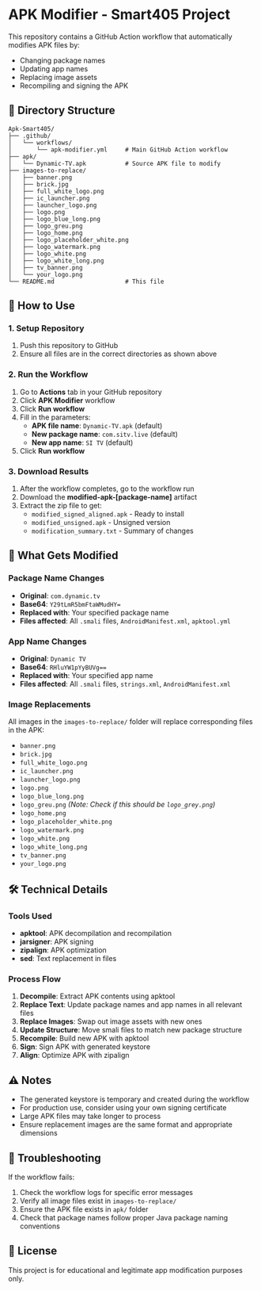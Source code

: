 # APK Modifier - Smart405 Project

This repository contains a GitHub Action workflow that automatically modifies APK files by:
- Changing package names
- Updating app names
- Replacing image assets
- Recompiling and signing the APK

## 📁 Directory Structure

```
Apk-Smart405/
├── .github/
│   └── workflows/
│       └── apk-modifier.yml     # Main GitHub Action workflow
├── apk/
│   └── Dynamic-TV.apk           # Source APK file to modify
├── images-to-replace/
│   ├── banner.png
│   ├── brick.jpg
│   ├── full_white_logo.png
│   ├── ic_launcher.png
│   ├── launcher_logo.png
│   ├── logo.png
│   ├── logo_blue_long.png
│   ├── logo_greu.png
│   ├── logo_home.png
│   ├── logo_placeholder_white.png
│   ├── logo_watermark.png
│   ├── logo_white.png
│   ├── logo_white_long.png
│   ├── tv_banner.png
│   └── your_logo.png
└── README.md                    # This file
```

## 🚀 How to Use

### 1. Setup Repository
1. Push this repository to GitHub
2. Ensure all files are in the correct directories as shown above

### 2. Run the Workflow
1. Go to **Actions** tab in your GitHub repository
2. Click **APK Modifier** workflow
3. Click **Run workflow**
4. Fill in the parameters:
   - **APK file name**: `Dynamic-TV.apk` (default)
   - **New package name**: `com.sitv.live` (default) 
   - **New app name**: `SI TV` (default)
5. Click **Run workflow**

### 3. Download Results
1. After the workflow completes, go to the workflow run
2. Download the **modified-apk-[package-name]** artifact
3. Extract the zip file to get:
   - `modified_signed_aligned.apk` - Ready to install
   - `modified_unsigned.apk` - Unsigned version
   - `modification_summary.txt` - Summary of changes

## 🔄 What Gets Modified

### Package Name Changes
- **Original**: `com.dynamic.tv`
- **Base64**: `Y29tLmR5bmFtaWMudHY=`
- **Replaced with**: Your specified package name
- **Files affected**: All `.smali` files, `AndroidManifest.xml`, `apktool.yml`

### App Name Changes  
- **Original**: `Dynamic TV`
- **Base64**: `RHluYW1pYyBUVg==`
- **Replaced with**: Your specified app name
- **Files affected**: All `.smali` files, `strings.xml`, `AndroidManifest.xml`

### Image Replacements
All images in the `images-to-replace/` folder will replace corresponding files in the APK:
- `banner.png`
- `brick.jpg`
- `full_white_logo.png`
- `ic_launcher.png`
- `launcher_logo.png`
- `logo.png`
- `logo_blue_long.png`
- `logo_greu.png` *(Note: Check if this should be `logo_grey.png`)*
- `logo_home.png`
- `logo_placeholder_white.png`
- `logo_watermark.png`
- `logo_white.png`
- `logo_white_long.png`
- `tv_banner.png`
- `your_logo.png`

## 🛠️ Technical Details

### Tools Used
- **apktool**: APK decompilation and recompilation
- **jarsigner**: APK signing
- **zipalign**: APK optimization
- **sed**: Text replacement in files

### Process Flow
1. **Decompile**: Extract APK contents using apktool
2. **Replace Text**: Update package names and app names in all relevant files
3. **Replace Images**: Swap out image assets with new ones
4. **Update Structure**: Move smali files to match new package structure
5. **Recompile**: Build new APK with apktool
6. **Sign**: Sign APK with generated keystore
7. **Align**: Optimize APK with zipalign

## ⚠️ Notes

- The generated keystore is temporary and created during the workflow
- For production use, consider using your own signing certificate
- Large APK files may take longer to process
- Ensure replacement images are the same format and appropriate dimensions

## 🐛 Troubleshooting

If the workflow fails:
1. Check the workflow logs for specific error messages
2. Verify all image files exist in `images-to-replace/`
3. Ensure the APK file exists in `apk/` folder
4. Check that package names follow proper Java package naming conventions

## 📝 License

This project is for educational and legitimate app modification purposes only.
